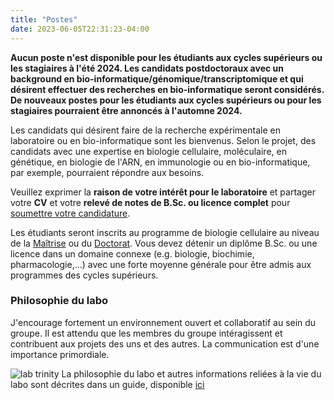 ```yaml
---
title: "Postes"
date: 2023-06-05T22:31:23-04:00
---
```


<!--### Joignez-vous à moi!-->
**Aucun poste n'est disponible pour les étudiants aux
cycles supérieurs ou les stagiaires à l'été 2024. Les candidats
postdoctoraux avec un background en bio-informatique/génomique/transcriptomique
et qui désirent effectuer des recherches en bio-informatique
seront considérés. De nouveaux postes pour les
étudiants aux cycles supérieurs ou pour les stagiaires pourraient être annoncés
à l'automne 2024.**


Les candidats qui
désirent faire de la recherche expérimentale en laboratoire
ou en bio-informatique sont les bienvenus. Selon le projet,
des candidats avec une expertise en biologie cellulaire,
moléculaire, en génétique, en biologie de l'ARN, en immunologie
ou en bio-informatique, par exemple, pourraient répondre aux besoins.

Veuillez exprimer la **raison de votre intérêt pour le laboratoire**
et partager votre **CV** et votre **relevé de notes de B.Sc. ou licence complet** pour
[soumettre votre candidature](mailto:mathieu.quesnel-vallieres@usherbrooke.ca).

Les étudiants seront inscrits au programme de biologie cellulaire au niveau
de la [Maîtrise](https://www.usherbrooke.ca/admission/programme/607/maitrise-en-biologie-cellulaire/)
ou du [Doctorat](https://www.usherbrooke.ca/admission/programme/704/doctorat-en-biologie-cellulaire/).
Vous devez détenir un diplôme B.Sc. ou une licence  dans un domaine connexe
(e.g. biologie, biochimie, pharmacologie,...) avec une forte moyenne générale
pour être admis aux programmes des cycles supérieurs.

### Philosophie du labo
J'encourage fortement un environnement ouvert et collaboratif au sein
du groupe. Il est attendu que les membres du groupe intéragissent et
contribuent aux projets des uns et des autres. La communication est
d'une importance primordiale.

![lab trinity](/img/lab_trinity.fr.png)
La philosophie du labo et autres informations reliées à la vie
du labo sont décrites dans un guide, disponible [ici](https://github.com/mqvallieres/mqvlab_website/raw/master/static/MQVlab_guide.pdf)
